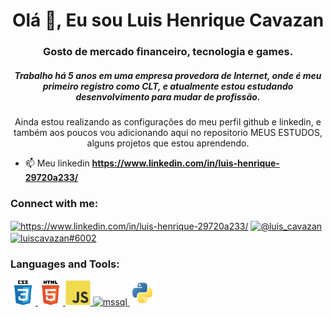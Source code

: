 <h1 align="center">Olá 👋, Eu sou Luis Henrique Cavazan</h1>
<h3 align="center">Gosto de mercado financeiro, tecnologia e games.</h3>
<h5 align="center">Trabalho há 5 anos em uma empresa provedora de Internet, onde é meu primeiro registro como CLT, e atualmente estou estudando desenvolvimento para mudar de profissão.</h5>
<p align="center">Ainda estou realizando as configurações do meu perfil github e linkedin, e também aos poucos vou adicionando aqui no repositorio MEUS ESTUDOS, alguns projetos que estou aprendendo.</p>
  
- 📫 Meu linkedin **https://www.linkedin.com/in/luis-henrique-29720a233/**

<h3 align="left">Connect with me:</h3>
<p align="left">
<a href="https://linkedin.com/in/https://www.linkedin.com/in/luis-henrique-29720a233/" target="blank"><img align="center" src="https://raw.githubusercontent.com/rahuldkjain/github-profile-readme-generator/master/src/images/icons/Social/linked-in-alt.svg" alt="https://www.linkedin.com/in/luis-henrique-29720a233/" height="30" width="40" /></a>
<a href="https://instagram.com/luis_cavazan" target="blank"><img align="center" src="https://raw.githubusercontent.com/rahuldkjain/github-profile-readme-generator/master/src/images/icons/Social/instagram.svg" alt="@luis_cavazan" height="30" width="40" /></a>
<a href="https://discord.gg/luiscavazan#6002" target="blank"><img align="center" src="https://raw.githubusercontent.com/rahuldkjain/github-profile-readme-generator/master/src/images/icons/Social/discord.svg" alt="luiscavazan#6002" height="30" width="40" /></a>
</p>

<h3 align="left">Languages and Tools:</h3>
<p align="left"> <a href="https://www.w3schools.com/css/" target="_blank" rel="noreferrer"> <img src="https://raw.githubusercontent.com/devicons/devicon/master/icons/css3/css3-original-wordmark.svg" alt="css3" width="40" height="40"/> </a> <a href="https://www.w3.org/html/" target="_blank" rel="noreferrer"> <img src="https://raw.githubusercontent.com/devicons/devicon/master/icons/html5/html5-original-wordmark.svg" alt="html5" width="40" height="40"/> </a> <a href="https://developer.mozilla.org/en-US/docs/Web/JavaScript" target="_blank" rel="noreferrer"> <img src="https://raw.githubusercontent.com/devicons/devicon/master/icons/javascript/javascript-original.svg" alt="javascript" width="40" height="40"/> </a> <a href="https://www.microsoft.com/en-us/sql-server" target="_blank" rel="noreferrer"> <img src="https://www.svgrepo.com/show/303229/microsoft-sql-server-logo.svg" alt="mssql" width="40" height="40"/> </a> <a href="https://www.python.org" target="_blank" rel="noreferrer"> <img src="https://raw.githubusercontent.com/devicons/devicon/master/icons/python/python-original.svg" alt="python" width="40" height="40"/> </a> </p>
